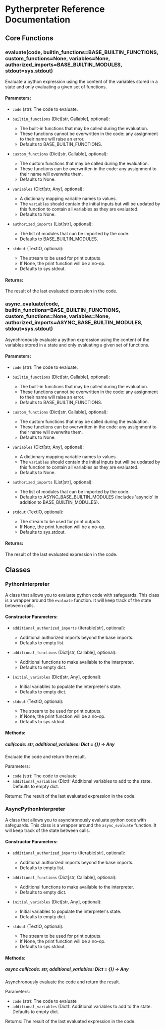 # Pytherpreter Reference Documentation

## Core Functions

### evaluate(code, builtin_functions=BASE_BUILTIN_FUNCTIONS, custom_functions=None, variables=None, authorized_imports=BASE_BUILTIN_MODULES, stdout=sys.stdout)

Evaluate a python expression using the content of the variables stored in a state and only evaluating a given set of functions.

#### Parameters:

- `code` (str): The code to evaluate.

- `builtin_functions` (Dict[str, Callable], optional): 
  - The built-in functions that may be called during the evaluation.
  - These functions cannot be overwritten in the code: any assignment to their name will raise an error.
  - Defaults to BASE_BUILTIN_FUNCTIONS.

- `custom_functions` (Dict[str, Callable], optional):
  - The custom functions that may be called during the evaluation.
  - These functions can be overwritten in the code: any assignment to their name will overwrite them.
  - Defaults to None.

- `variables` (Dict[str, Any], optional):
  - A dictionary mapping variable names to values.
  - The `variables` should contain the initial inputs but will be updated by this function to contain all variables as they are evaluated.
  - Defaults to None.

- `authorized_imports` (List[str], optional):
  - The list of modules that can be imported by the code.
  - Defaults to BASE_BUILTIN_MODULES.

- `stdout` (TextIO, optional):
  - The stream to be used for print outputs.
  - If None, the print function will be a no-op.
  - Defaults to sys.stdout.

#### Returns:

The result of the last evaluated expression in the code.

### async_evaluate(code, builtin_functions=BASE_BUILTIN_FUNCTIONS, custom_functions=None, variables=None, authorized_imports=ASYNC_BASE_BUILTIN_MODULES, stdout=sys.stdout)

Asynchronously evaluate a python expression using the content of the variables stored in a state and only evaluating a given set of functions.

#### Parameters:

- `code` (str): The code to evaluate.

- `builtin_functions` (Dict[str, Callable], optional): 
  - The built-in functions that may be called during the evaluation.
  - These functions cannot be overwritten in the code: any assignment to their name will raise an error.
  - Defaults to BASE_BUILTIN_FUNCTIONS.

- `custom_functions` (Dict[str, Callable], optional):
  - The custom functions that may be called during the evaluation.
  - These functions can be overwritten in the code: any assignment to their name will overwrite them.
  - Defaults to None.

- `variables` (Dict[str, Any], optional):
  - A dictionary mapping variable names to values.
  - The `variables` should contain the initial inputs but will be updated by this function to contain all variables as they are evaluated.
  - Defaults to None.

- `authorized_imports` (List[str], optional):
  - The list of modules that can be imported by the code.
  - Defaults to ASYNC_BASE_BUILTIN_MODULES (includes 'asyncio' in addition to BASE_BUILTIN_MODULES).

- `stdout` (TextIO, optional):
  - The stream to be used for print outputs.
  - If None, the print function will be a no-op.
  - Defaults to sys.stdout.

#### Returns:

The result of the last evaluated expression in the code.

## Classes

### PythonInterpreter

A class that allows you to evaluate python code with safeguards. This class is a wrapper around the `evaluate` function. It will keep track of the state between calls.

#### Constructor Parameters:

- `additional_authorized_imports` (Iterable[str], optional):
  - Additional authorized imports beyond the base imports.
  - Defaults to empty list.

- `additional_functions` (Dict[str, Callable], optional):
  - Additional functions to make available to the interpreter.
  - Defaults to empty dict.

- `initial_variables` (Dict[str, Any], optional):
  - Initial variables to populate the interpreter's state.
  - Defaults to empty dict.

- `stdout` (TextIO, optional):
  - The stream to be used for print outputs.
  - If None, the print function will be a no-op.
  - Defaults to sys.stdout.

#### Methods:

##### __call__(code: str, additional_variables: Dict = {}) -> Any

Evaluate the code and return the result.

Parameters:
- `code` (str): The code to evaluate
- `additional_variables` (Dict): Additional variables to add to the state. Defaults to empty dict.

Returns:
The result of the last evaluated expression in the code.

### AsyncPythonInterpreter

A class that allows you to asynchronously evaluate python code with safeguards. This class is a wrapper around the `async_evaluate` function. It will keep track of the state between calls.

#### Constructor Parameters:

- `additional_authorized_imports` (Iterable[str], optional):
  - Additional authorized imports beyond the base imports.
  - Defaults to empty list.

- `additional_functions` (Dict[str, Callable], optional):
  - Additional functions to make available to the interpreter.
  - Defaults to empty dict.

- `initial_variables` (Dict[str, Any], optional):
  - Initial variables to populate the interpreter's state.
  - Defaults to empty dict.

- `stdout` (TextIO, optional):
  - The stream to be used for print outputs.
  - If None, the print function will be a no-op.
  - Defaults to sys.stdout.

#### Methods:

##### async __call__(code: str, additional_variables: Dict = {}) -> Any

Asynchronously evaluate the code and return the result.

Parameters:
- `code` (str): The code to evaluate
- `additional_variables` (Dict): Additional variables to add to the state. Defaults to empty dict.

Returns:
The result of the last evaluated expression in the code.
